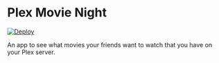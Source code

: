 # Plex Movie Night

[![Deploy](https://github.com/jderochervlk/plex-movie-night/actions/workflows/deploy.yml/badge.svg)](https://github.com/jderochervlk/plex-movie-night/actions/workflows/deploy.yml)

An app to see what movies your friends want to watch that you have on your Plex
server.
